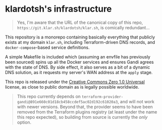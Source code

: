 # klardotsh's infrastructure

> Yes, I'm aware that the URL of the canonical copy of this repo,
> `https://git.klar.sh/klardotsh/klar.sh`, is comically redundant...

This repository is a monorepo containing basically everything that publicly
exists at my domain `klar.sh`, including Terraform-driven DNS records, and
`docker-compose`-based service definitions.

A simple Makefile is included which (assuming an envfile has previously been
sourced) spins up all the Docker services and ensures Gandi agrees with the
state of DNS. By side effect, it also serves as a bit of a dynamic DNS solution,
as it requests my server's WAN address at the `apply` stage.

This repo is released under the [Creative Commons Zero 1.0
Universal](https://creativecommons.org/publicdomain/zero/1.0/) license, as close
to public domain as is legally possible worldwide.

> This repo currently depends on
> `terraform-provider-gandi@891e660c01d18cb458ccdef5ac02d192c61020a3`, and will
> not work with newer versions. Beyond that, the provider seems to have been
> removed from the Terraform plugins registry (at least under the name this repo
> expected), so building from source is currently the *only* option.
